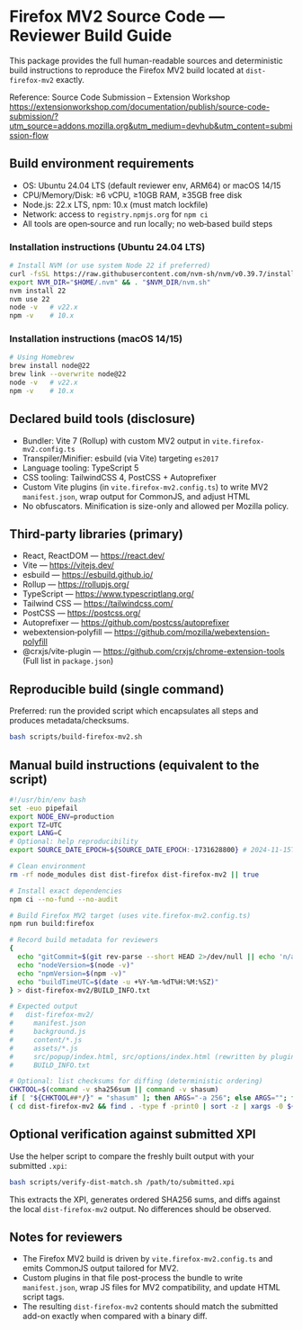 # Firefox MV2 Source Code — Reviewer Build Guide

This package provides the full human-readable sources and deterministic build instructions to reproduce the Firefox MV2 build located at `dist-firefox-mv2` exactly.

Reference: Source Code Submission – Extension Workshop
https://extensionworkshop.com/documentation/publish/source-code-submission/?utm_source=addons.mozilla.org&utm_medium=devhub&utm_content=submission-flow

## Build environment requirements
- OS: Ubuntu 24.04 LTS (default reviewer env, ARM64) or macOS 14/15
- CPU/Memory/Disk: ≥6 vCPU, ≥10GB RAM, ≥35GB free disk
- Node.js: 22.x LTS, npm: 10.x (must match lockfile)
- Network: access to `registry.npmjs.org` for `npm ci`
- All tools are open‑source and run locally; no web‑based build steps

### Installation instructions (Ubuntu 24.04 LTS)
```bash
# Install NVM (or use system Node 22 if preferred)
curl -fsSL https://raw.githubusercontent.com/nvm-sh/nvm/v0.39.7/install.sh | bash
export NVM_DIR="$HOME/.nvm" && . "$NVM_DIR/nvm.sh"
nvm install 22
nvm use 22
node -v   # v22.x
npm -v    # 10.x
```

### Installation instructions (macOS 14/15)
```bash
# Using Homebrew
brew install node@22
brew link --overwrite node@22
node -v   # v22.x
npm -v    # 10.x
```

## Declared build tools (disclosure)
- Bundler: Vite 7 (Rollup) with custom MV2 output in `vite.firefox-mv2.config.ts`
- Transpiler/Minifier: esbuild (via Vite) targeting `es2017`
- Language tooling: TypeScript 5
- CSS tooling: TailwindCSS 4, PostCSS + Autoprefixer
- Custom Vite plugins (in `vite.firefox-mv2.config.ts`) to write MV2 `manifest.json`, wrap output for CommonJS, and adjust HTML
- No obfuscators. Minification is size-only and allowed per Mozilla policy.

## Third‑party libraries (primary)
- React, ReactDOM — https://react.dev/
- Vite — https://vitejs.dev/
- esbuild — https://esbuild.github.io/
- Rollup — https://rollupjs.org/
- TypeScript — https://www.typescriptlang.org/
- Tailwind CSS — https://tailwindcss.com/
- PostCSS — https://postcss.org/
- Autoprefixer — https://github.com/postcss/autoprefixer
- webextension‑polyfill — https://github.com/mozilla/webextension-polyfill
- @crxjs/vite-plugin — https://github.com/crxjs/chrome-extension-tools
(Full list in `package.json`)

## Reproducible build (single command)
Preferred: run the provided script which encapsulates all steps and produces metadata/checksums.

```bash
bash scripts/build-firefox-mv2.sh
```

## Manual build instructions (equivalent to the script)
```bash
#!/usr/bin/env bash
set -euo pipefail
export NODE_ENV=production
export TZ=UTC
export LANG=C
# Optional: help reproducibility
export SOURCE_DATE_EPOCH=${SOURCE_DATE_EPOCH:-1731628800} # 2024-11-15T00:00:00Z

# Clean environment
rm -rf node_modules dist dist-firefox dist-firefox-mv2 || true

# Install exact dependencies
npm ci --no-fund --no-audit

# Build Firefox MV2 target (uses vite.firefox-mv2.config.ts)
npm run build:firefox

# Record build metadata for reviewers
{
  echo "gitCommit=$(git rev-parse --short HEAD 2>/dev/null || echo 'n/a')"
  echo "nodeVersion=$(node -v)"
  echo "npmVersion=$(npm -v)"
  echo "buildTimeUTC=$(date -u +%Y-%m-%dT%H:%M:%SZ)"
} > dist-firefox-mv2/BUILD_INFO.txt

# Expected output
#   dist-firefox-mv2/
#     manifest.json
#     background.js
#     content/*.js
#     assets/*.js
#     src/popup/index.html, src/options/index.html (rewritten by plugin)
#     BUILD_INFO.txt

# Optional: list checksums for diffing (deterministic ordering)
CHKTOOL=$(command -v sha256sum || command -v shasum)
if [ "${CHKTOOL##*/}" = "shasum" ]; then ARGS="-a 256"; else ARGS=""; fi
( cd dist-firefox-mv2 && find . -type f -print0 | sort -z | xargs -0 ${CHKTOOL} ${ARGS} ) > dist-firefox-mv2.SHA256
```

## Optional verification against submitted XPI
Use the helper script to compare the freshly built output with your submitted `.xpi`:

```bash
bash scripts/verify-dist-match.sh /path/to/submitted.xpi
```

This extracts the XPI, generates ordered SHA256 sums, and diffs against the local `dist-firefox-mv2` output. No differences should be observed.

## Notes for reviewers
- The Firefox MV2 build is driven by `vite.firefox-mv2.config.ts` and emits CommonJS output tailored for MV2.
- Custom plugins in that file post-process the bundle to write `manifest.json`, wrap JS files for MV2 compatibility, and update HTML script tags.
- The resulting `dist-firefox-mv2` contents should match the submitted add-on exactly when compared with a binary diff.




